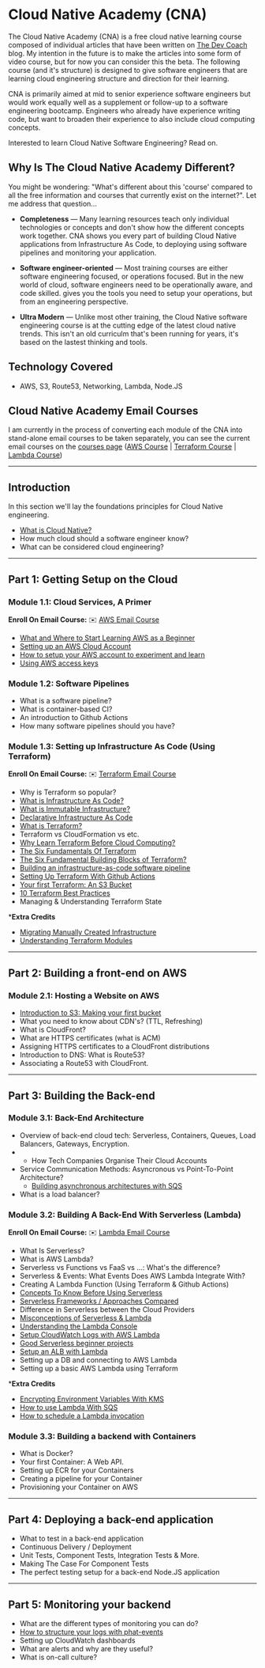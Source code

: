 # Cloud Native Academy (CNA)

The Cloud Native Academy (CNA) is a free cloud native learning course composed of individual articles that have been written on [The Dev Coach](http://thedevcoach.co.uk/) blog. My intention in the future is to make the articles into some form of video course, but for now you can consider this the beta. The following course (and it's structure) is designed to give software engineers that are learning cloud engineering structure and direction for their learning. 

CNA is primarily aimed at mid to senior experience software engineers but would work equally well as a supplement or follow-up to a software engineering bootcamp. Engineers who already have experience writing code, but want to broaden their experience to also include cloud computing concepts. 

Interested to learn Cloud Native Software Engineering? Read on. 

## Why Is The Cloud Native Academy Different?

You might be wondering: "What's different about this 'course' compared to all the free information and courses that currently exist on the internet?". Let me address that question...

* **Completeness** — Many learning resources teach only individual technologies or concepts and don't show how the different concepts work together. CNA shows you every part of building Cloud Native applications from Infrastructure As Code, to deploying using software pipelines and monitoring your application. 

* **Software engineer-oriented** — Most training courses are either software engineering focused, or operations focused. But in the new world of cloud, software engineers need to be operationally aware, and code skilled. gives you the tools you need to setup your operations, but from an engineering perspective. 

* **Ultra Modern** — Unlike most other training, the Cloud Native software engineering course is at the cutting edge of the latest cloud native trends. This isn't an old curriculm that's been running for years, it's based on the lastest thinking and tools.

## Technology Covered

* AWS, S3, Route53, Networking, Lambda, Node.JS

## Cloud Native Academy Email Courses

I am currently in the process of converting each module of the CNA into stand-alone email courses to be taken separately, you can see the current email courses on the [courses page](http://courses.thedevcoach.co.uk/) ([AWS Course](https://aws.thedevcoach.co.uk/) | [Terraform Course](https://terraform.thedevcoach.co.uk/)
| [Lambda Course](https://lambda.thedevcoach.co.uk/))

---

## Introduction

In this section we'll lay the foundations principles for Cloud Native engineering. 

* [What is Cloud Native?](https://www.thedevcoach.co.uk/what-is-a-cloud-native-software-engineer/)
* How much cloud should a software engineer know? 
* What can be considered cloud engineering? 

---

## Part 1: Getting Setup on the Cloud

### Module 1.1: Cloud Services, A Primer

**Enroll On Email Course:** ✉️ [AWS Email Course](https://aws.thedevcoach.co.uk/)

* [What and Where to Start Learning AWS as a Beginner](https://www.thedevcoach.co.uk/start-learning-aws-beginner/)
* [Setting up an AWS Cloud Account](https://www.thedevcoach.co.uk/how-to-setup-an-aws-to-experiment-and-learn/)
* [How to setup your AWS account to experiment and learn](https://www.thedevcoach.co.uk/how-to-setup-an-aws-to-experiment-and-learn/)
* [Using AWS access keys](https://www.thedevcoach.co.uk/aws-access-keys/)

### Module 1.2: Software Pipelines

* What is a software pipeline? 
* What is container-based CI?
* An introduction to Github Actions
* How many software pipelines should you have?

### Module 1.3: Setting up Infrastructure As Code (Using Terraform)

**Enroll On Email Course:** ✉️ [Terraform Email Course](https://terraform.thedevcoach.co.uk/)

* Why is Terraform so popular?
* [What is Infrastructure As Code?](https://www.thedevcoach.co.uk/infrastructure-as-code/)
* [What is Immutable Infrastructure?](https://www.thedevcoach.co.uk/what-is-immutable-infrastructure/)
* [Declarative Infrastructure As Code](https://www.thedevcoach.co.uk/declarative-vs-imperative-infra/)
* [What is Terraform?](https://www.thedevcoach.co.uk/what-is-terraform/)
* Terraform vs CloudFormation vs etc. 
* [Why Learn Terraform Before Cloud Computing?](https://www.thedevcoach.co.uk/learn-terraform-before-cloud-computing/)
* [The Six Fundamentals Of Terraform](https://www.thedevcoach.co.uk/the-six-fundamentals-of-terraform/)
* [The Six Fundamental Building Blocks of Terraform?](https://www.thedevcoach.co.uk/the-six-fundamentals-of-terraform/)
* [Building an infrastructure-as-code software pipeline](https://www.thedevcoach.co.uk/setup-terraform-aws-github-actions/)
* [Setting Up Terraform With Github Actions](https://www.thedevcoach.co.uk/setup-terraform-aws-github-actions/)
* [Your first Terraform: An S3 Bucket](https://www.thedevcoach.co.uk/terraform-github-actions/)
* [10 Terraform Best Practices](https://www.thedevcoach.co.uk/terraform-best-practices/)
* Managing & Understanding Terraform State

***Extra Credits**

* [Migrating Manually Created Infrastructure](https://www.thedevcoach.co.uk/refactor-existing-infrastructure-with-terraform/)
* [Understanding Terraform Modules](https://www.thedevcoach.co.uk/terraform-modules-tutorial/)

---

## Part 2: Building a front-end on AWS

### Module 2.1: Hosting a Website on AWS

* [Introduction to S3: Making your first bucket](https://www.thedevcoach.co.uk/terraform-github-actions/)
* What you need to know about CDN's? (TTL, Refreshing)
* What is CloudFront? 
* What are HTTPS certificates (what is ACM)
* Assigning HTTPS certificates to a CloudFront distributions
* Introduction to DNS: What is Route53?
* Associating a Route53 with CloudFront. 

---

## Part 3: Building the Back-end

### Module 3.1: Back-End Architecture

* Overview of back-end cloud tech: Serverless, Containers, Queues, Load Balancers, Gateways, Encryption.
* * How Tech Companies Organise Their Cloud Accounts
* Service Communication Methods: Asyncronous vs Point-To-Point Architecture?
  * [Building asynchronous architectures with SQS](https://www.thedevcoach.co.uk/aws-sqs-and-lambda/)
* What is a load balancer? 

### Module 3.2: Building A Back-End With Serverless (Lambda)

**Enroll On Email Course:** ✉️ [Lambda Email Course](https://lambda.thedevcoach.co.uk/)

* What Is Serverless?
* What is AWS Lambda?
* Serverless vs Functions vs FaaS vs ...: What's the difference?
* Serverless & Events: What Events Does AWS Lambda Integrate With?
* Creating A Lambda Function (Using Terraform & Github Actions)
* [Concepts To Know Before Using Serverless](https://www.thedevcoach.co.uk/the-6-serverless-concepts-you-need-to-know/)
* [Serverless Frameworks / Approaches Compared](https://www.thedevcoach.co.uk/serverless-approaches-comparison/)
* Difference in Serverless between the Cloud Providers
* [Misconceptions of Serverless & Lambda](https://www.thedevcoach.co.uk/misconceptions-serverless-aws-lambda/)
* [Understanding the Lambda Console](https://www.thedevcoach.co.uk/understand-aws-lambda-console/)
* [Setup CloudWatch Logs with AWS Lambda](https://www.thedevcoach.co.uk/lambda-logging-cloudwatch/)
* [Good Serverless beginner projects](https://www.thedevcoach.co.uk/serverless-beginner-project/)
* [Setup an ALB with Lambda](https://www.thedevcoach.co.uk/setup-aws-lambda-aws-alb/)
* Setting up a DB and connecting to AWS Lambda
* Setting up a basic AWS Lambda using Terraform

***Extra Credits**
* [Encrypting Environment Variables With KMS](https://www.thedevcoach.co.uk/kms-aws-lambda/)
* [How to use Lambda With SQS](https://www.thedevcoach.co.uk/aws-sqs-and-lambda/)
* [How to schedule a Lambda invocation](https://www.thedevcoach.co.uk/terraform-lambda-scheduled-event/)

### Module 3.3: Building a backend with Containers

* What is Docker? 
* Your first Container: A Web API. 
* Setting up ECR for your Containers
* Creating a pipeline for your Container
* Provisioning your Container on AWS

---

## Part 4: Deploying a back-end application

* What to test in a back-end application
* Continuous Delivery / Deployment
* Unit Tests, Component Tests, Integration Tests & More.
* Making The Case For Component Tests
* The perfect testing setup for a back-end Node.JS application 

---

## Part 5: Monitoring your backend

* What are the different types of monitoring you can do?
* [How to structure your logs with phat-events](https://www.thedevcoach.co.uk/phat-event-logging/)
* Setting up CloudWatch dashboards
* What are alerts and why are they useful?
* What is on-call culture?
